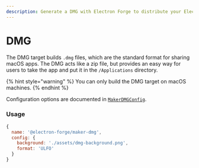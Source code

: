 ```yaml
---
description: Generate a DMG with Electron Forge to distribute your Electron app on macOS.
---
```


# DMG

The DMG target builds `.dmg` files, which are the standard format for sharing macOS apps.  The DMG acts like a zip file, but provides an easy way for users to take the app and put it in the `/Applications` directory.

{% hint style="warning" %}
You can only build the DMG target on macOS machines.
{% endhint %}

Configuration options are documented in [`MakerDMGConfig`](https://js.electronforge.io/interfaces/_electron_forge_maker_dmg.MakerDMGConfig.html).

### Usage

```javascript
{
  name: '@electron-forge/maker-dmg',
  config: {
    background: './assets/dmg-background.png',
    format: 'ULFO'
  }
}
```



